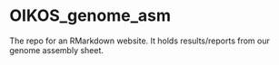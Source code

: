 # OIKOS_genome_asm
The repo for an RMarkdown website. It holds results/reports from our genome assembly sheet.

